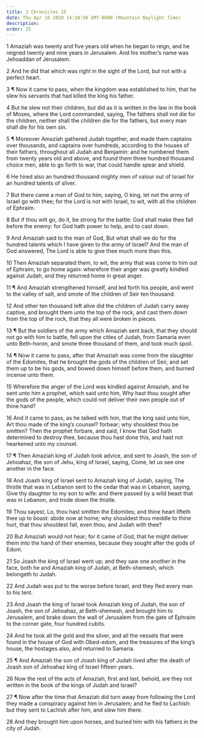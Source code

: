 ```yaml
---
title: 2 Chronicles 25
date: Thu Apr 16 2020 14:10:50 GMT-0600 (Mountain Daylight Time)
description: 
order: 25
---
```


<p>
  1 Amaziah was twenty and five years old when he began to reign, and he reigned
  twenty and nine years in Jerusalem. And his mother&#x2019;s name was Jehoaddan
  of Jerusalem.
</p>
<p>
  2 And he did that which was right in the sight of the Lord, but not with a
  perfect heart.
</p>
<p>
  3 &#xB6; Now it came to pass, when the kingdom was established to him, that he
  slew his servants that had killed the king his father.
</p>
<p>
  4 But he slew not their children, but did as it is written in the law in the
  book of Moses, where the Lord commanded, saying, The fathers shall not die for
  the children, neither shall the children die for the fathers, but every man
  shall die for his own sin.
</p>
<p>
  5 &#xB6; Moreover Amaziah gathered Judah together, and made them captains over
  thousands, and captains over hundreds, according to the houses of their
  fathers, throughout all Judah and Benjamin: and he numbered them from twenty
  years old and above, and found them three hundred thousand choice men, able to
  go forth to war, that could handle spear and shield.
</p>
<p>
  6 He hired also an hundred thousand mighty men of valour out of Israel for an
  hundred talents of silver.
</p>
<p>
  7 But there came a man of God to him, saying, O king, let not the army of
  Israel go with thee; for the Lord is not with Israel, to wit, with all the
  children of Ephraim.
</p>
<p>
  8 But if thou wilt go, do it, be strong for the battle: God shall make thee
  fall before the enemy: for God hath power to help, and to cast down.
</p>
<p>
  9 And Amaziah said to the man of God, But what shall we do for the hundred
  talents which I have given to the army of Israel? And the man of God answered,
  The Lord is able to give thee much more than this.
</p>
<p>
  10 Then Amaziah separated them, to wit, the army that was come to him out of
  Ephraim, to go home again: wherefore their anger was greatly kindled against
  Judah, and they returned home in great anger.
</p>
<p>
  11 &#xB6; And Amaziah strengthened himself, and led forth his people, and went
  to the valley of salt, and smote of the children of Seir ten thousand.
</p>
<p>
  12 And other ten thousand left alive did the children of Judah carry away
  captive, and brought them unto the top of the rock, and cast them down from
  the top of the rock, that they all were broken in pieces.
</p>
<p>
  13 &#xB6; But the soldiers of the army which Amaziah sent back, that they
  should not go with him to battle, fell upon the cities of Judah, from Samaria
  even unto Beth-horon, and smote three thousand of them, and took much spoil.
</p>
<p>
  14 &#xB6; Now it came to pass, after that Amaziah was come from the slaughter
  of the Edomites, that he brought the gods of the children of Seir, and set
  them up to be his gods, and bowed down himself before them, and burned incense
  unto them.
</p>
<p>
  15 Wherefore the anger of the Lord was kindled against Amaziah, and he sent
  unto him a prophet, which said unto him, Why hast thou sought after the gods
  of the people, which could not deliver their own people out of thine hand?
</p>
<p>
  16 And it came to pass, as he talked with him, that the king said unto him,
  Art thou made of the king&#x2019;s counsel? forbear; why shouldest thou be
  smitten? Then the prophet forbare, and said, I know that God hath determined
  to destroy thee, because thou hast done this, and hast not hearkened unto my
  counsel.
</p>
<p>
  17 &#xB6; Then Amaziah king of Judah took advice, and sent to Joash, the son
  of Jehoahaz, the son of Jehu, king of Israel, saying, Come, let us see one
  another in the face.
</p>
<p>
  18 And Joash king of Israel sent to Amaziah king of Judah, saying, The thistle
  that was in Lebanon sent to the cedar that was in Lebanon, saying, Give thy
  daughter to my son to wife: and there passed by a wild beast that was in
  Lebanon, and trode down the thistle.
</p>
<p>
  19 Thou sayest, Lo, thou hast smitten the Edomites; and thine heart lifteth
  thee up to boast: abide now at home; why shouldest thou meddle to thine hurt,
  that thou shouldest fall, even thou, and Judah with thee?
</p>
<p>
  20 But Amaziah would not hear; for it came of God, that he might deliver them
  into the hand of their enemies, because they sought after the gods of Edom.
</p>
<p>
  21 So Joash the king of Israel went up; and they saw one another in the face,
  both he and Amaziah king of Judah, at Beth-shemesh, which belongeth to Judah.
</p>
<p>
  22 And Judah was put to the worse before Israel, and they fled every man to
  his tent.
</p>
<p>
  23 And Joash the king of Israel took Amaziah king of Judah, the son of Joash,
  the son of Jehoahaz, at Beth-shemesh, and brought him to Jerusalem, and brake
  down the wall of Jerusalem from the gate of Ephraim to the corner gate, four
  hundred cubits.
</p>
<p>
  24 And he took all the gold and the silver, and all the vessels that were
  found in the house of God with Obed-edom, and the treasures of the
  king&#x2019;s house, the hostages also, and returned to Samaria.
</p>
<p>
  25 &#xB6; And Amaziah the son of Joash king of Judah lived after the death of
  Joash son of Jehoahaz king of Israel fifteen years.
</p>
<p>
  26 Now the rest of the acts of Amaziah, first and last, behold, are they not
  written in the book of the kings of Judah and Israel?
</p>
<p>
  27 &#xB6; Now after the time that Amaziah did turn away from following the
  Lord they made a conspiracy against him in Jerusalem; and he fled to Lachish:
  but they sent to Lachish after him, and slew him there.
</p>
<p>
  28 And they brought him upon horses, and buried him with his fathers in the
  city of Judah.
</p>

